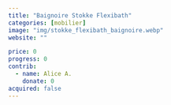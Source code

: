 ```yaml
---
title: "Baignoire Stokke Flexibath"
categories: [mobilier]
image: "img/stokke_flexibath_baignoire.webp"
website: ""

price: 0
progress: 0
contrib:
  - name: Alice A.
    donate: 0
acquired: false
---
```

